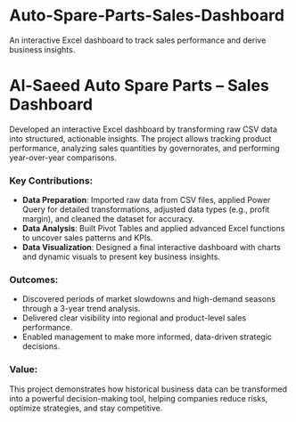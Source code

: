 # Auto-Spare-Parts-Sales-Dashboard
An interactive Excel dashboard to track sales performance and derive business insights.
# Al-Saeed Auto Spare Parts – Sales Dashboard

Developed an interactive Excel dashboard by transforming raw CSV data into structured, actionable insights. The project allows tracking product performance, analyzing sales quantities by governorates, and performing year-over-year comparisons.

### Key Contributions:

-   **Data Preparation**: Imported raw data from CSV files, applied Power Query for detailed transformations, adjusted data types (e.g., profit margin), and cleaned the dataset for accuracy.
-   **Data Analysis**: Built Pivot Tables and applied advanced Excel functions to uncover sales patterns and KPIs.
-   **Data Visualization**: Designed a final interactive dashboard with charts and dynamic visuals to present key business insights.

### Outcomes:

-   Discovered periods of market slowdowns and high-demand seasons through a 3-year trend analysis.
-   Delivered clear visibility into regional and product-level sales performance.
-   Enabled management to make more informed, data-driven strategic decisions.

### Value:

This project demonstrates how historical business data can be transformed into a powerful decision-making tool, helping companies reduce risks, optimize strategies, and stay competitive.
